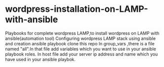 # wordpress-installation-on-LAMP-with-ansible
Playbooks for complete wordpress LAMP,to install wordpress on LAMP with ansible(automation tool) 
Configuring wordpress LAMP stack using ansible and creation ansible playbook
clone this repo
In group_vars ,there is a file named "all".In that file add variables which you want to use in your ansible playbook roles.
In host file add your server ip address and name which you have used in your ansible playbok.
